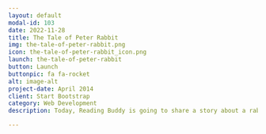 ```yaml
---
layout: default
modal-id: 103
date: 2022-11-28
title: The Tale of Peter Rabbit
img: the-tale-of-peter-rabbit.png
icon: the-tale-of-peter-rabbit_icon.png
launch: the-tale-of-peter-rabbit
button: Launch
buttonpic: fa fa-rocket
alt: image-alt
project-date: April 2014
client: Start Bootstrap
category: Web Development
description: Today, Reading Buddy is going to share a story about a rabbit called Peter. Peter is very mischievous. He disobeys his mother and goes to explore Mr. McGregor’s garden. What will happen next? Let Reading Buddy read you this story called A Tale of Peter Rabbit.  

---
```

